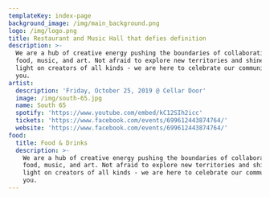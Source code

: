 ```yaml
---
templateKey: index-page
background_image: /img/main_background.png
logo: /img/logo.png
title: Restaurant and Music Hall that defies definition
description: >-
  We are a hub of creative energy pushing the boundaries of collaboration in
  food, music, and art. Not afraid to explore new territories and shine the
  light on creators of all kinds - we are here to celebrate our community with
  you.
artist:
  description: 'Friday, October 25, 2019 @ Cellar Door'
  image: /img/south-65.jpg
  name: South 65
  spotify: 'https://www.youtube.com/embed/kC12SIh2icc'
  tickets: 'https://www.facebook.com/events/699612443874764/'
  website: 'https://www.facebook.com/events/699612443874764/'
food:
  title: Food & Drinks
  description: >-
    We are a hub of creative energy pushing the boundaries of collaboration in
    food, music, and art. Not afraid to explore new territories and shine the
    light on creators of all kinds - we are here to celebrate our community with
    you.
---
```


